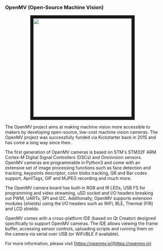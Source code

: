 ### OpenMV (Open-Source Machine Vision)

<p align="center">
<img src="https://raw.githubusercontent.com/openmv/openmv-media/master/boards/openmv-cam/v3/web-new-cam-v3-angle.jpg" width="320" height="320" border="10">
</p>

The OpenMV project aims at making machine vision more accessible to makers by developing open-source, low-cost machine vision cameras. The OpenMV project was successfully funded via Kickstarter back in 2015 and has come a long way since then.

The first generation of OpenMV cameras is based on STM's STM32F ARM Cortex-M Digital Signal Controllers (DSCs) and Omnivision sensors. OpenMV cameras are programmable in Python3 and come with an extensive set of image processing functions such as face detection and tracking, keypoints descriptor, color blobs tracking, QR and Bar codes support, AprilTags, GIF and MJPEG recording and much more.

The OpenMV camera board has built-in RGB and IR LEDs, USB FS for programming and video streaming, uSD socket and I/O headers breaking out PWM, UARTs, SPI and I2C. Additionally, OpenMV supports extension modules (shields) using the I/O headers such as WiFi, BLE, Thermal (FIR) and LCD shields.

OpenMV comes with a cross-platform IDE (based on Qt Creator) designed specifically to support OpenMV cameras. The IDE allows viewing the frame buffer, accessing sensor controls, uploading scripts and running them on the camera via serial over USB (or WiFi/BLE if available).

For more information, please visit [https://openmv.io](https://openmv.io)

